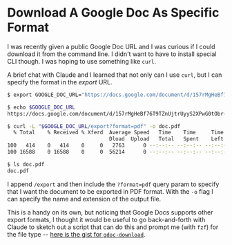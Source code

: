 # Download A Google Doc As Specific Format

I was recently given a public Google Doc URL and I was curious if I could
download it from the command line. I didn't want to have to install special CLI
though. I was hoping to use something like `curl`.

A brief chat with Claude and I learned that not only can I use `curl`, but I
can specify the format in the _export_ URL.

```bash
$ export GOOGLE_DOC_URL="https://docs.google.com/document/d/157rMgHeBf76T9TZnUjtrUyyS2XPwG0tObr-OjYNfMaI"

$ echo $GOOGLE_DOC_URL
https://docs.google.com/document/d/157rMgHeBf76T9TZnUjtrUyyS2XPwG0tObr-OjYNfMaI

$ curl -L "$GOOGLE_DOC_URL/export?format=pdf" -o doc.pdf
  % Total    % Received % Xferd  Average Speed   Time    Time     Time  Current
                                 Dload  Upload   Total   Spent    Left  Speed
100   414    0   414    0     0   2763      0 --:--:-- --:--:-- --:--:--  2895
100 16588    0 16588    0     0  56214      0 --:--:-- --:--:-- --:--:--  167k

$ ls doc.pdf
doc.pdf
```

I append `/export` and then include the `?format=pdf` query param to specify
that I want the document to be exported in PDF format. With the `-o` flag I can
specify the name and extension of the output file.

This is a handy on its own, but noticing that Google Docs supports other export
formats, I thought it would be useful to go back-and-forth with Claude to
sketch out a script that can do this and prompt me (with `fzf`) for the file
type -- [here is the gist for
`gdoc-download`](https://gist.github.com/jbranchaud/cf3d2028107a1bd8484eed7cca0fcdab).
